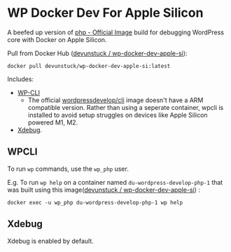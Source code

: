 # WP Docker Dev For Apple Silicon

A beefed up version of [php - Official Image](https://hub.docker.com/_/php) build for debugging WordPress core with Docker  on Apple Silicon.

Pull from Docker Hub ([devunstuck / wp-docker-dev-apple-si](https://hub.docker.com/repository/docker/devunstuck/wp-docker-dev-apple-si)):
```
docker pull devunstuck/wp-docker-dev-apple-si:latest
```

Includes:
- [WP-CLI](https://wp-cli.org/) 
    - The official [wordpressdevelop/cli](https://registry.hub.docker.com/r/wordpressdevelop/cli#!) image doesn't have a ARM compatible version.
    Rather than using a seperate container, wpcli is installed to avoid setup struggles on devices like Apple Silicon powered M1, M2.
- [Xdebug](https://xdebug.org/).

## WPCLI
To run `wp` commands, use the `wp_php` user.

E.g. 
To run `wp help` on a container named `du-wordpress-develop-php-1` that was built using this image([devunstuck / wp-docker-dev-apple-si](https://hub.docker.com/repository/docker/devunstuck/wp-docker-dev-apple-si)) :
```
docker exec -u wp_php du-wordpress-develop-php-1 wp help
```

## Xdebug
Xdebug is enabled by default.